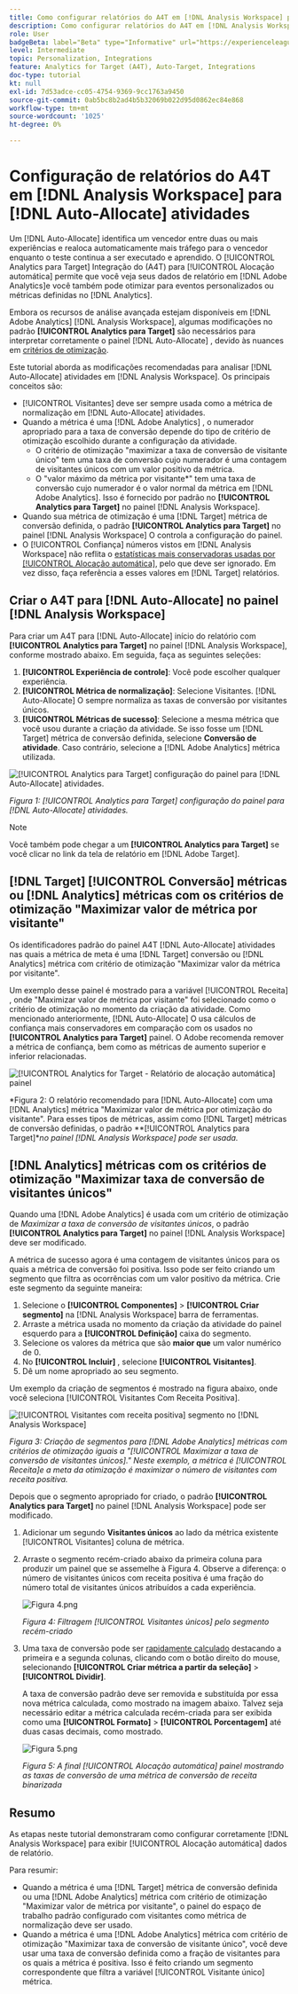 ```yaml
---
title: Como configurar relatórios do A4T em [!DNL Analysis Workspace] para [!UICONTROL Alocação automática] Atividades
description: Como configurar relatórios do A4T em [!DNL Analysis Workspace] para obter os resultados esperados durante a execução [!UICONTROL Alocação automática] atividades.
role: User
badgeBeta: label="Beta" type="Informative" url="https://experienceleague.adobe.com/docs/target/using/introduction/intro.html?lang=en#beta newtab=true" tooltip="What are Target Beta release features?"
level: Intermediate
topic: Personalization, Integrations
feature: Analytics for Target (A4T), Auto-Target, Integrations
doc-type: tutorial
kt: null
exl-id: 7d53adce-cc05-4754-9369-9cc1763a9450
source-git-commit: 0ab5bc8b2ad4b5b32069b022d95d0862ec84e868
workflow-type: tm+mt
source-wordcount: '1025'
ht-degree: 0%

---
```


# Configuração de relatórios do A4T em [!DNL Analysis Workspace] para [!DNL Auto-Allocate] atividades

Um [!DNL Auto-Allocate] identifica um vencedor entre duas ou mais experiências e realoca automaticamente mais tráfego para o vencedor enquanto o teste continua a ser executado e aprendido. O [!UICONTROL Analytics para Target] Integração do (A4T) para [!UICONTROL Alocação automática] permite que você veja seus dados de relatório em [!DNL Adobe Analytics]e você também pode otimizar para eventos personalizados ou métricas definidas no [!DNL Analytics].

Embora os recursos de análise avançada estejam disponíveis em [!DNL Adobe Analytics] [!DNL Analysis Workspace], algumas modificações no padrão **[!UICONTROL Analytics para Target]** são necessários para interpretar corretamente o painel [!DNL Auto-Allocate] , devido às nuances em [critérios de otimização](https://experienceleague.adobe.com/docs/target/using/integrate/a4t/a4t-at-aa.html?lang=en#supported).

Este tutorial aborda as modificações recomendadas para analisar [!DNL Auto-Allocate] atividades em [!DNL Analysis Workspace]. Os principais conceitos são:

* [!UICONTROL Visitantes] deve ser sempre usada como a métrica de normalização em [!DNL Auto-Allocate] atividades.
* Quando a métrica é uma [!DNL Adobe Analytics] , o numerador apropriado para a taxa de conversão depende do tipo de critério de otimização escolhido durante a configuração da atividade.
   * O critério de otimização &quot;maximizar a taxa de conversão de visitante único&quot; tem uma taxa de conversão cujo numerador é uma contagem de visitantes únicos com um valor positivo da métrica.
   * O &quot;valor máximo da métrica por visitante*&quot; tem uma taxa de conversão cujo numerador é o valor normal da métrica em [!DNL Adobe Analytics]. Isso é fornecido por padrão no **[!UICONTROL Analytics para Target]** no painel [!DNL Analysis Workspace].
* Quando sua métrica de otimização é uma [!DNL Target] métrica de conversão definida, o padrão **[!UICONTROL Analytics para Target]** no painel [!DNL Analysis Workspace] O controla a configuração do painel.
* O [!UICONTROL Confiança] números vistos em [!DNL Analysis Workspace] não reflita o [estatísticas mais conservadoras usadas por [!UICONTROL Alocação automática]](https://experienceleague.adobe.com/docs/target/using/activities/auto-allocate/automated-traffic-allocation.html?lang=en#section_98388996F0584E15BF3A99C57EEB7629), pelo que deve ser ignorado. Em vez disso, faça referência a esses valores em [!DNL Target] relatórios.

## Criar o A4T para [!DNL Auto-Allocate] no painel [!DNL Analysis Workspace]

Para criar um A4T para [!DNL Auto-Allocate] início do relatório com **[!UICONTROL Analytics para Target]** no painel [!DNL Analysis Workspace], conforme mostrado abaixo. Em seguida, faça as seguintes seleções:

1. **[!UICONTROL Experiência de controle]**: Você pode escolher qualquer experiência.
2. **[!UICONTROL Métrica de normalização]**: Selecione Visitantes. [!DNL Auto-Allocate] O sempre normaliza as taxas de conversão por visitantes únicos.
3. **[!UICONTROL Métricas de sucesso]**: Selecione a mesma métrica que você usou durante a criação da atividade. Se isso fosse um [!DNL Target] métrica de conversão definida, selecione **Conversão de atividade**. Caso contrário, selecione a [!DNL Adobe Analytics] métrica utilizada.

![[!UICONTROL Analytics para Target] configuração do painel para [!DNL Auto-Allocate] atividades.](assets/AAFigure1.png)

*Figura 1: [!UICONTROL Analytics para Target] configuração do painel para [!DNL Auto-Allocate] atividades.*

>[!NOTE]
>
> Você também pode chegar a um **[!UICONTROL Analytics para Target]** se você clicar no link da tela de relatório em [!DNL Adobe Target].

## [!DNL Target] [!UICONTROL Conversão] métricas ou [!DNL Analytics] métricas com os critérios de otimização &quot;Maximizar valor de métrica por visitante&quot;

Os identificadores padrão do painel A4T [!DNL Auto-Allocate] atividades nas quais a métrica de meta é uma [!DNL Target] conversão ou [!DNL Analytics] métrica com critério de otimização &quot;Maximizar valor da métrica por visitante&quot;.

Um exemplo desse painel é mostrado para a variável [!UICONTROL Receita] , onde &quot;Maximizar valor de métrica por visitante&quot; foi selecionado como o critério de otimização no momento da criação da atividade. Como mencionado anteriormente, [!DNL Auto-Allocate] O usa cálculos de confiança mais conservadores em comparação com os usados no **[!UICONTROL Analytics para Target]** painel. O Adobe recomenda remover a métrica de confiança, bem como as métricas de aumento superior e inferior relacionadas.

![[!UICONTROL Analytics for Target - Relatório de alocação automática] painel](assets/AAFigure2.png)

*Figura 2: O relatório recomendado para [!DNL Auto-Allocate] com uma [!DNL Analytics] métrica &quot;Maximizar valor de métrica por otimização do visitante&quot;. Para esses tipos de métricas, assim como [!DNL Target] métricas de conversão definidas, o padrão **[!UICONTROL Analytics para Target]**no painel [!DNL Analysis Workspace] pode ser usada.*

## [!DNL Analytics] métricas com os critérios de otimização &quot;Maximizar taxa de conversão de visitantes únicos&quot;

Quando uma [!DNL Adobe Analytics] é usada com um critério de otimização de *Maximizar a taxa de conversão de visitantes únicos*, o padrão **[!UICONTROL Analytics para Target]** no painel [!DNL Analysis Workspace] deve ser modificado.

A métrica de sucesso agora é uma contagem de visitantes únicos para os quais a métrica de conversão foi positiva. Isso pode ser feito criando um segmento que filtra as ocorrências com um valor positivo da métrica. Crie este segmento da seguinte maneira:

1. Selecione o **[!UICONTROL Componentes]** > **[!UICONTROL Criar segmento]** na [!DNL Analysis Workspace] barra de ferramentas.
1. Arraste a métrica usada no momento da criação da atividade do painel esquerdo para a **[!UICONTROL Definição]** caixa do segmento.
1. Selecione os valores da métrica que são **maior que** um valor numérico de 0.
1. No **[!UICONTROL Incluir]** , selecione **[!UICONTROL Visitantes]**.
1. Dê um nome apropriado ao seu segmento.

Um exemplo da criação de segmentos é mostrado na figura abaixo, onde você seleciona [!UICONTROL Visitantes Com Receita Positiva].

![[!UICONTROL Visitantes com receita positiva] segmento no [!DNL Analysis Workspace]](assets/AAFigure3.png)

*Figura 3: Criação de segmentos para [!DNL Adobe Analytics] métricas com critérios de otimização iguais a &quot;[!UICONTROL Maximizar a taxa de conversão de visitantes únicos].&quot; Neste exemplo, a métrica é [!UICONTROL Receita]e a meta da otimização é maximizar o número de visitantes com receita positiva.*

Depois que o segmento apropriado for criado, o padrão  **[!UICONTROL Analytics para Target]** no painel [!DNL Analysis Workspace] pode ser modificado.

1. Adicionar um segundo **Visitantes únicos** ao lado da métrica existente [!UICONTROL Visitantes] coluna de métrica.
2. Arraste o segmento recém-criado abaixo da primeira coluna para produzir um painel que se assemelhe à Figura 4. Observe a diferença: o número de visitantes únicos com receita positiva é uma fração do número total de visitantes únicos atribuídos a cada experiência.

   ![Figura 4.png](assets/AAFigure4.png)

   *Figura 4: Filtragem [!UICONTROL Visitantes únicos] pelo segmento recém-criado*

3. Uma taxa de conversão pode ser [rapidamente calculado](https://experienceleague.adobe.com/docs/analytics-learn/tutorials/components/calculated-metrics/quick-calculated-metrics-in-analysis-workspace.html?lang=en) destacando a primeira e a segunda colunas, clicando com o botão direito do mouse, selecionando **[!UICONTROL Criar métrica a partir da seleção]** > **[!UICONTROL Dividir]**.

   A taxa de conversão padrão deve ser removida e substituída por essa nova métrica calculada, como mostrado na imagem abaixo. Talvez seja necessário editar a métrica calculada recém-criada para ser exibida como uma **[!UICONTROL Formato]** > **[!UICONTROL Porcentagem]** até duas casas decimais, como mostrado.

   ![Figura 5.png](assets/AAFigure5.png)

   *Figura 5: A final [!UICONTROL Alocação automática] painel mostrando as taxas de conversão de uma métrica de conversão de receita binarizada*

## Resumo

As etapas neste tutorial demonstraram como configurar corretamente [!DNL Analysis Workspace] para exibir [!UICONTROL Alocação automática] dados de relatório.

Para resumir:

* Quando a métrica é uma [!DNL Target] métrica de conversão definida ou uma [!DNL Adobe Analytics] métrica com critério de otimização &quot;Maximizar valor de métrica por visitante&quot;, o painel do espaço de trabalho padrão configurado com visitantes como métrica de normalização deve ser usado.
* Quando a métrica é uma [!DNL Adobe Analytics] métrica com critério de otimização &quot;Maximizar taxa de conversão de visitante único&quot;, você deve usar uma taxa de conversão definida como a fração de visitantes para os quais a métrica é positiva. Isso é feito criando um segmento correspondente que filtra a variável [!UICONTROL Visitante único] métrica.
